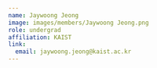 ```yaml
---
name: Jaywoong Jeong
image: images/members/Jaywoong Jeong.png
role: undergrad
affiliation: KAIST
link:
  email: jaywoong.jeong@kaist.ac.kr
---
```

